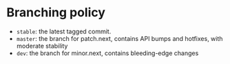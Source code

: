 # Branching policy
- `stable`: the latest tagged commit.
- `master`: the branch for patch.next, contains API bumps and hotfixes, with moderate stability
- `dev`: the branch for minor.next, contains bleeding-edge changes
